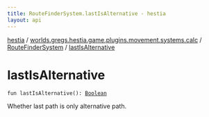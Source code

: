 ```yaml
---
title: RouteFinderSystem.lastIsAlternative - hestia
layout: api
---
```


<div class='api-docs-breadcrumbs'><a href="../../index.html">hestia</a> / <a href="../index.html">worlds.gregs.hestia.game.plugins.movement.systems.calc</a> / <a href="index.html">RouteFinderSystem</a> / <a href="./last-is-alternative.html">lastIsAlternative</a></div>

# lastIsAlternative

<div class="signature"><code><span class="keyword">fun </span><span class="identifier">lastIsAlternative</span><span class="symbol">(</span><span class="symbol">)</span><span class="symbol">: </span><a href="https://kotlinlang.org/api/latest/jvm/stdlib/kotlin/-boolean/index.html"><span class="identifier">Boolean</span></a></code></div>

Whether last path is only alternative path.

